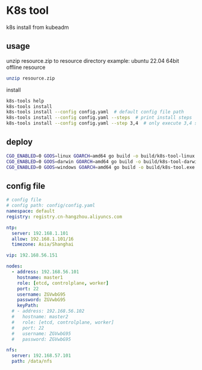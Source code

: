 # K8s tool

k8s install from kubeadm

## usage

unzip resource.zip to resource directory
example: ubuntu 22.04 64bit offline resource

```bash
unzip resource.zip
```

install

```bash
k8s-tools help
k8s-tools install
k8s-tools install --config config.yaml  # default config file path
k8s-tools install --config config.yaml --steps  # print install steps
k8s-tools install --config config.yaml --step 3,4  # only execute 3,4 steps, refer to above print (1 must be executed, other operations must be executed first)
```

## deploy

```bash
CGO_ENABLED=0 GOOS=linux GOARCH=amd64 go build -o build/k8s-tool-linux .
CGO_ENABLED=0 GOOS=darwin GOARCH=amd64 go build -o build/k8s-tool-darwin .
CGO_ENABLED=0 GOOS=windows GOARCH=amd64 go build -o build/k8s-tool.exe .
```

## config file

```yaml
# config file
# config path: config/config.yaml
namespace: default
registry: registry.cn-hangzhou.aliyuncs.com

ntp:
  server: 192.168.1.101
  allow: 192.168.1.101/16
  timezone: Asia/Shanghai

vip: 192.168.56.151

nodes:
  - address: 192.168.56.101
    hostname: master1
    role: [etcd, controlplane, worker]
    port: 22
    username: ZGVwbG95
    password: ZGVwbG95
    keyPath:
  # - address: 192.168.56.102
  #   hostname: master2
  #   role: [etcd, controlplane, worker]
  #   port: 22
  #   username: ZGVwbG95
  #   password: ZGVwbG95

nfs:
  server: 192.168.57.101
  path: /data/nfs
```
